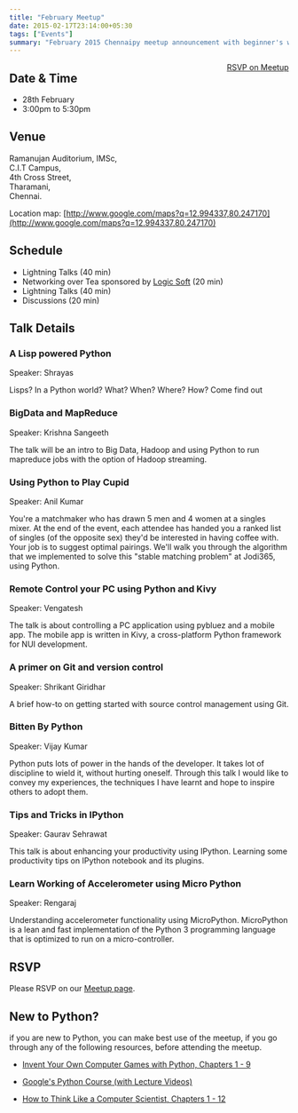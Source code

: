 ```yaml
---
title: "February Meetup"
date: 2015-02-17T23:14:00+05:30
tags: ["Events"]
summary: "February 2015 Chennaipy meetup announcement with beginner's workshop."
---
```


<a style="float:right;" class="pure-button"
href="http://www.meetup.com/Chennaipy/events/220291569/"><i class="fa
fa-check-square-o"></i> RSVP on Meetup</a>

## Date & Time

  * 28th February
  * 3:00pm to 5:30pm

## Venue

Ramanujan Auditorium, IMSc,  
C.I.T Campus,  
4th Cross Street,  
Tharamani,  
Chennai.  

Location map:
[http://www.google.com/maps?q=12.994337,80.247170](http://www.google.com/maps?q=12.994337,80.247170)

## Schedule

  * Lightning Talks (40 min)
  * Networking over Tea sponsored by [Logic Soft](http://logicsoft.co.in) 
  (20 min)
  * Lightning Talks (40 min)
  * Discussions (20 min)

## Talk Details

### A Lisp powered Python 

Speaker: Shrayas 

Lisps? In a Python world? What? When? Where? How? Come find out 

### BigData and MapReduce

Speaker: Krishna Sangeeth 

The talk will be an intro to Big Data, Hadoop and using Python to run mapreduce
jobs with the option of Hadoop streaming.

### Using Python to Play Cupid

Speaker: Anil Kumar

You're a matchmaker who has drawn 5 men and 4 women at a singles mixer. At the
end of the event, each attendee has handed you a ranked list of singles (of the
opposite sex) they'd be interested in having coffee with. Your job is to
suggest optimal pairings. We'll walk you through the algorithm that we
implemented to solve this "stable matching problem" at Jodi365, using Python.

### Remote Control your PC using Python and Kivy

Speaker: Vengatesh

The talk is about controlling a PC application using pybluez and a mobile app.
The mobile app is written in Kivy, a cross-platform Python framework for NUI
development.

### A primer on Git and version control

Speaker: Shrikant Giridhar 

A brief how-to on getting started with source control management using Git.

### Bitten By Python

Speaker: Vijay Kumar

Python puts lots of power in the hands of the developer. It takes lot of
discipline to wield it, without hurting oneself. Through this talk I would like
to convey my experiences, the techniques I have learnt and hope to inspire
others to adopt them.

### Tips and Tricks in IPython

Speaker: Gaurav Sehrawat 

This talk is about enhancing your productivity using IPython. Learning some
productivity tips on IPython notebook and its plugins.

### Learn Working of Accelerometer using Micro Python

Speaker: Rengaraj

Understanding accelerometer functionality using MicroPython.  MicroPython is a
lean and fast implementation of the Python 3 programming language that is
optimized to run on a micro-controller. 

## RSVP

Please RSVP on our [Meetup
page](http://www.meetup.com/Chennaipy/events/220291569/).

## New to Python?

if you are new to Python, you can make best use of the meetup, if you
go through any of the following resources, before attending the
meetup.

* [Invent Your Own Computer Games with Python, Chapters 1 - 9](
http://inventwithpython.com/chapters/)

* [Google's Python Course (with Lecture Videos)](
https://developers.google.com/edu/python/)

* [How to Think Like a Computer Scientist, Chapters 1 - 12](
http://www.greenteapress.com/thinkpython/)
